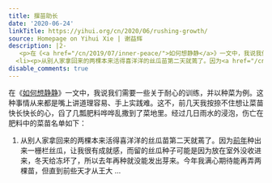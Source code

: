 ```yaml
---
title: 揠苗助长
date: '2020-06-24'
linkTitle: https://yihui.org/cn/2020/06/rushing-growth/
source: Homepage on Yihui Xie | 谢益辉
description: |2-
   <p>在《<a href="/cn/2019/07/inner-peace/">如何想静静</a>》一文中，我说我们需要一些关于耐心的训练，并以种菜为例。这种事情从来都是嘴上讲道理容易、手上实践难。这不，前几天我按捺不住想让菜苗快长快长的心，舀了几瓢肥料哗哗乱撒到了菜地里。经过几日雨水的浸泡，伤亡在肥料中的菜苗名单如下：</p> <ol>
  <li><p>从别人家拿回来的两棵本来活得喜洋洋的丝瓜苗第二天就蔫了。因为<a href="/cn/2018/10/fence-lawn/">前年</a>种出来一栅栏丝瓜，让我很有成就感，而留的丝瓜种子可能是因为放在室外没收进来，冬天给冻坏了，所以去年再种就没能发出芽来。今年我满心期待能再弄两棵苗，但直到前些天才从王大 ...
disable_comments: true
---
```

 <p>在《<a href="/cn/2019/07/inner-peace/">如何想静静</a>》一文中，我说我们需要一些关于耐心的训练，并以种菜为例。这种事情从来都是嘴上讲道理容易、手上实践难。这不，前几天我按捺不住想让菜苗快长快长的心，舀了几瓢肥料哗哗乱撒到了菜地里。经过几日雨水的浸泡，伤亡在肥料中的菜苗名单如下：</p> <ol>
<li><p>从别人家拿回来的两棵本来活得喜洋洋的丝瓜苗第二天就蔫了。因为<a href="/cn/2018/10/fence-lawn/">前年</a>种出来一栅栏丝瓜，让我很有成就感，而留的丝瓜种子可能是因为放在室外没收进来，冬天给冻坏了，所以去年再种就没能发出芽来。今年我满心期待能再弄两棵苗，但直到前些天才从王大 ...